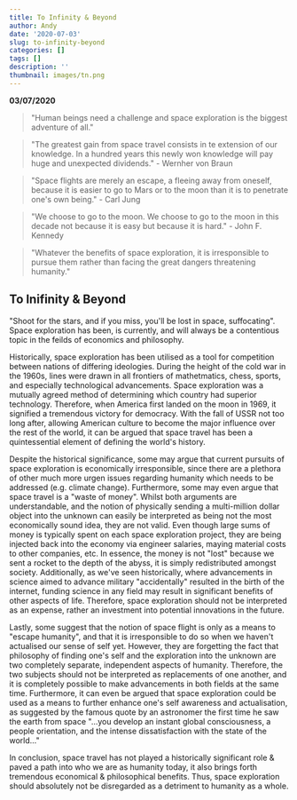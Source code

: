 ```yaml
---
title: To Infinity & Beyond
author: Andy
date: '2020-07-03'
slug: to-infinity-beyond
categories: []
tags: []
description: ''
thumbnail: images/tn.png
---
```


**03/07/2020**  

> "Human beings need a challenge and space exploration is the biggest adventure of all."  

> "The greatest gain from space travel consists in te extension of our knowledge. In a hundred years this newly won knowledge will pay huge and unexpected dividends." - Wernher von Braun  

> "Space flights are merely an escape, a fleeing away from oneself, because it is easier to go to Mars or to the moon than it is to penetrate one's own being." - Carl Jung  

> "We choose to go to the moon. We choose to go to the moon in this decade not because it is easy but because it is hard." - John F. Kennedy  

> "Whatever the benefits of space exploration, it is irresponsible to pursue them rather than facing the great dangers threatening humanity."  

## To Inifinity & Beyond  

"Shoot for the stars, and if you miss, you'll be lost in space, suffocating". Space exploration has been, is currently, and will always be a contentious topic in the feilds of economics and philosophy.  

Historically, space exploration has been utilised as a tool for competition between nations of differing ideologies. During the height of the cold war in the 1960s, lines were drawn in all frontiers of mathetmatics, chess, sports, and especially technological advancements. Space exploration was a mutually agreed method of determining which country had superior technology. Therefore, when America first landed on the moon in 1969, it signified a tremendous victory for democracy. With the fall of USSR not too long after, allowing American culture to become the major influence over the rest of the world, it can be argued that space travel has been a quintessential element of defining the world's history.  

Despite the historical significance, some may argue that current pursuits of space exploration is economically irresponsible, since there are a plethora of other much more urgen issues regarding humanity which needs to be addressed (e.g. climate change). Furthermore, some may even argue that space travel is a "waste of money". Whilst both arguments are understandable, and the notion of physically sending a multi-million dollar object into the unknown can easily be interpreted as being not the most economically sound idea, they are not valid. Even though large sums of money is typically spent on each space exploration project, they are being injected back into the economy via engineer salaries, maying material costs to other companies, etc. In essence, the money is not "lost" because we sent a rocket to the depth of the abyss, it is simply redistributed amongst society. Additionally, as we've seen historically, where advancements in science aimed to advance military "accidentally" resulted in the birth of the internet, funding science in any field may result in significant benefits of other aspects of life. Therefore, space exploration should not be interpreted as an expense, rather an investment into potential innovations in the future.  

Lastly, some suggest that the notion of space flight is only as a means to "escape humanity", and that it is irresponsible to do so when we haven't actualised our sense of self yet. However, they are forgetting the fact that philosophy of finding one's self and the exploration into the unknown are two completely separate, independent aspects of humanity. Therefore, the two subjects should not be interpreted as replacements of one another, and it is completely possible to make advancements in both fields at the same time. Furthermore, it can even be argued that space exploration could be used as a means to further enhance one's self awareness and actualisation, as suggested by the famous quote by an astronomer the first time he saw the earth from space "...you develop an instant global consciousness, a people orientation, and the intense dissatisfaction with the state of the world..."  

In conclusion, space travel has not played a historically significant role & paved a path into who we are as humanity today, it also brings forth tremendous economical & philosophical benefits. Thus, space exploration should absolutely not be disregarded as a detriment to humanity as a whole.
